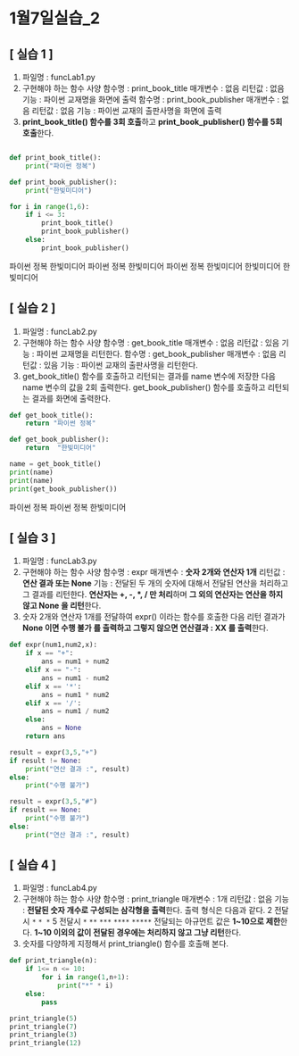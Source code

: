 # 1월7일실습_2

## [ 실습 1 ]

1. 파일명 : funcLab1.py
2. 구현해야 하는 함수 사양
   함수명 : print_book_title
   매개변수 : 없음
   리턴값 : 없음
   기능 : 파이썬 교재명을 화면에 출력
   함수명 : print_book_publisher
   매개변수 : 없음
   리턴값 : 없음
   기능 : 파이썬 교재의 출판사명을 화면에 출력
3. **print_book_title() 함수를 3회 호출**하고 **print_book_publisher() 함수를 5회 호출**한다.

```python

def print_book_title():
    print("파이썬 정복")

def print_book_publisher():
    print("한빛미디어")

for i in range(1,6):
    if i <= 3:
        print_book_title()
        print_book_publisher()
    else:
        print_book_publisher()
```

파이썬 정복
한빛미디어
파이썬 정복
한빛미디어
파이썬 정복
한빛미디어
한빛미디어
한빛미디어

## [ 실습 2 ]

1. 파일명 : funcLab2.py
2. 구현해야 하는 함수 사양
   함수명 : get_book_title
   매개변수 : 없음
   리턴값 : 있음
   기능 : 파이썬 교재명을 리턴한다.
   함수명 : get_book_publisher
   매개변수 : 없음
   리턴값 : 있음
   기능 : 파이썬 교재의 출판사명을 리턴한다.
3. get_book_title() 함수를 호출하고 리턴되는 결과를 name 변수에 저장한 다음 name 변수의 값을 2회 
    출력한다. get_book_publisher() 함수를  호출하고 리턴되는 결과를 화면에 출력한다.

```python
def get_book_title():
    return "파이썬 정복"

def get_book_publisher():
    return  "한빛미디어"

name = get_book_title()
print(name)
print(name)
print(get_book_publisher())
```

파이썬 정복
파이썬 정복
한빛미디어

## [ 실습 3 ]
1. 파일명 : funcLab3.py
2. 구현해야 하는 함수 사양
   함수명 : expr
   매개변수 : **숫자 2개와 연산자 1개**
   리턴값 : **연산 결과 또는  None**
   기능 : 전달된 두 개의 숫자에 대해서 전달된 연산을 처리하고 그 결과를 리턴한다.
            **연산자는 +, -, *, / 만 처리**하며 **그 외의 연산자는 연산을 하지 않고 None 을 리턴**한다.
3. 숫자 2개와 연산자 1개를 전달하여 expr() 이라는 함수를 호출한 다음 리턴 결과가 **None 이면
   수행 불가 를 출력하고 그렇지 않으면 연산결과 : XX 를 출력**한다.

```python
def expr(num1,num2,x):
    if x == "+":
        ans = num1 + num2
    elif x == "-":
        ans = num1 - num2
    elif x == '*':
        ans = num1 * num2
    elif x == '/':
        ans = num1 / num2
    else:
        ans = None
    return ans

result = expr(3,5,"+")
if result != None:
    print("연산 결과 :", result)
else:
    print("수행 불가")

result = expr(3,5,"#")
if result == None:
    print("수행 불가")
else:
    print("연산 결과 :", result)
```



## [ 실습 4 ]
1. 파일명 : funcLab4.py
2. 구현해야 하는 함수 사양
   함수명 : print_triangle
   매개변수 : 1개
   리턴값 : 없음
   기능 : **전달된 숫자 개수로 구성되는 삼각형을 출력**한다. 출력 형식은 다음과 같다.
         2 전달시
         `*`
         `* *`
         5 전달시
         `*`
         `**`
         `***`
         `****`
         `*****`
         전달되는 아규먼트 값은 **1~10으로 제한**한다. **1~10 이외의 값이 전달된 경우에는 처리하지 
         않고 그냥 리턴**한다.
3. 숫자를 다양하게 지정해서 print_triangle() 함수를 호출해 본다.

```python
def print_triangle(n):
    if 1<= n <= 10:
        for i in range(1,n+1):
            print("*" * i)
    else:
        pass

print_triangle(5)
print_triangle(7)
print_triangle(3)
print_triangle(12)
```

